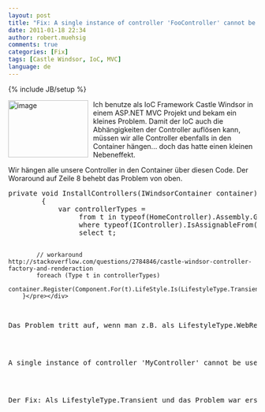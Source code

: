 ```yaml
---
layout: post
title: "Fix: A single instance of controller 'FooController' cannot be used to handle multiple requests - MVC3"
date: 2011-01-18 22:34
author: robert.muehsig
comments: true
categories: [Fix]
tags: [Castle Windsor, IoC, MVC]
language: de
---
```

{% include JB/setup %}
<p><a href="{{BASE_PATH}}/assets/wp-images/image1167.png"><img style="border-bottom: 0px; border-left: 0px; margin: 0px 10px 0px 0px; display: inline; border-top: 0px; border-right: 0px" title="image" border="0" alt="image" align="left" src="{{BASE_PATH}}/assets/wp-images/image_thumb349.png" width="162" height="116" /></a> </p>  <p>Ich benutze als IoC Framework Castle Windsor in einem ASP.NET MVC Projekt und bekam ein kleines Problem. Damit der IoC auch die Abhängigkeiten der Controller auflösen kann, müssen wir alle Controller ebenfalls in den Container hängen... doch das hatte einen kleinen Nebeneffekt.</p>  <p>Wir hängen alle unsere Controller in den Container über diesen Code. Der Woraround auf Zeile 8 behebt das Problem von oben.</p>  <div style="padding-bottom: 0px; margin: 0px; padding-left: 0px; padding-right: 0px; display: inline; float: none; padding-top: 0px" id="scid:812469c5-0cb0-4c63-8c15-c81123a09de7:5a15d618-19c6-44ea-be6a-eebf36e399d1" class="wlWriterEditableSmartContent"><pre name="code" class="c#">private void InstallControllers(IWindsorContainer container)
        {
            var controllerTypes =
                 from t in typeof(HomeController).Assembly.GetTypes()
                 where typeof(IController).IsAssignableFrom(t)
                 select t;

            // workaround http://stackoverflow.com/questions/2784846/castle-windsor-controller-factory-and-renderaction
            foreach (Type t in controllerTypes)
                container.Register(Component.For(t).LifeStyle.Is(LifestyleType.Transient).Named(t.FullName));
        }</pre></div>

<p>Das Problem tritt auf, wenn man z.B. als LifestyleType.WebRequest reingibt und über RenderAction einen Controller mehrmals aufruft - das mag das Framework nicht und es kommt die schicke Fehlermeldung. Der Grund ist einfach: Es kommt ein HttpRequest an, also wird genau eine Instanz von Controller erstellt. Auf diese Instanz will er dann über RenderAction mehrmals zugreifen, was aber wohl nicht geht:</p>

<div style="padding-bottom: 0px; margin: 0px; padding-left: 0px; padding-right: 0px; display: inline; float: none; padding-top: 0px" id="scid:812469c5-0cb0-4c63-8c15-c81123a09de7:6feb7d0f-34ff-4650-89c1-4f33b7718823" class="wlWriterEditableSmartContent"><pre name="code" class="c#">A single instance of controller 'MyController' cannot be used to handle multiple requests. If a custom controller factory is in use, make sure that it creates a new instance of the controller for each request.</pre></div>

<p>Der Fix: Als LifestyleType.Transient und das Problem war erstmal weg - ob das gut ist, kann ich noch nicht genau bestimmen ;)</p>
